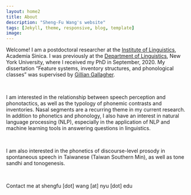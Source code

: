 ```yaml
---
layout: home2
title: About
description: "Sheng-Fu Wang's website"
tags: [Jekyll, theme, responsive, blog, template]
image:
---
```


Welcome! I am a postdoctoral researcher at the <a href="http://www.ling.sinica.edu.tw/en/Home" target="_blank">Institute of Linguistics</a>, Academia Sinica. I was previously at the <a href="https://as.nyu.edu/content/nyu-as/as/departments/linguistics/homepage.html" target="_blank">Department of Linguistics</a>, New York University, where I received my PhD in September, 2020. My dissertation “Feature systems, inventory structures, and phonological classes” was supervised by <a href="https://wp.nyu.edu/gilliangallagher/" target="_blank">Gillian Gallagher</a>.

<br />

I am interested in the relationship between speech perception and phonotactics, as well as the typology of phonemic contrasts and inventories. Nasal segments are a recurring theme in my current research. In addition to phonetics and phonology, I also have an interest in natural language processing (NLP), especially in the application of NLP and machine learning tools in answering questions in linguistics.

<br />

I am also interested in the phonetics of discourse-level prosody in spontaneous speech in Taiwanese (Taiwan Southern Min), as well as tone sandhi and tonogenesis.

<br />

Contact me at shengfu [dot] wang [at] nyu [dot] edu


